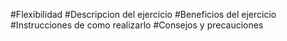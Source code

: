 #Flexibilidad
#Descripcion del ejercicio
#Beneficios del ejercicio
#Instrucciones de como realizarlo
#Consejos y precauciones
